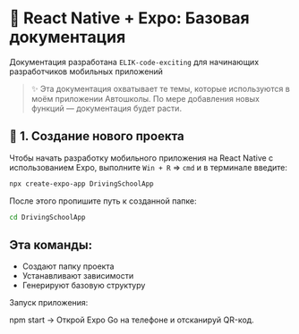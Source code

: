 # 📱 React Native + Expo: Базовая документация
Документация разработана `ELIK-code-exciting` для начинающих разработчиков мобильных приложений

> ✨ Эта документация охватывает те темы, которые используются в моём приложении Автошколы. По мере добавления новых функций — документация будет расти. 

## 🚀 1. Создание нового проекта
Чтобы начать разработку мобильного приложения на React Native с использованием Expo, выполните  `Win + R` => `cmd` и в терминале введите:

```bash
npx create-expo-app DrivingSchoolApp
```
После этого пропишите путь к созданной папке:
```bash
cd DrivingSchoolApp
```
## Эта команды:
  - Создают папку проекта
  - Устанавливают зависимости
  - Генерируют базовую структуру

Запуск приложения:

npm start
→ Открой Expo Go на телефоне и отсканируй QR-код.

